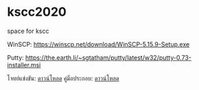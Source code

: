 # kscc2020

space for kscc  

WinSCP: https://winscp.net/download/WinSCP-5.15.9-Setup.exe

Putty: https://the.earth.li/~sgtatham/putty/latest/w32/putty-0.73-installer.msi

โจทย์แข่งขัน: [ดาวน์โหลด](task/c_virus_1_0_0.pdf) 
คู่มือประกอบ: [ดาวน์โหลด](task/c_virus_1_0_0.pdf) 
